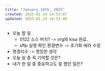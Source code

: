 ```yaml
---
title: "January 24th, 2025"
created: 2025-01-24 14:53:07
updated: 2025-01-24 14:53:49
---
```

  * 오늘 할 일
    * 0122 소스 머지? -> org와 kisa 완료.
    * sftp 실행 확인 환경변수 -> 초기화 에러 수정
  * 명경지수 -> 명징한 생각
  * 오늘 일 중 꼭 기억할 것은?
  * 내가 한 일 중 중요하고도 잘 했던 일은?